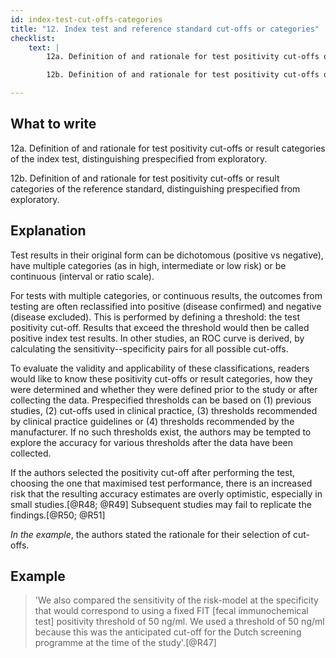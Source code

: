 ```yaml
---
id: index-test-cut-offs-categories
title: "12. Index test and reference standard cut-offs or categories"
checklist: 
    text: |
        12a. Definition of and rationale for test positivity cut-offs or result categories of the index test, distinguishing prespecified from exploratory.

        12b. Definition of and rationale for test positivity cut-offs or result categories of the reference standard, distinguishing prespecified from exploratory.

---
```

## What to write

12a. Definition of and rationale for test positivity cut-offs or result categories of the index test, distinguishing prespecified from exploratory.

12b. Definition of and rationale for test positivity cut-offs or result categories of the reference standard, distinguishing prespecified from exploratory.

## Explanation

Test results in their original form can be dichotomous
(positive vs negative), have multiple categories (as in high,
intermediate or low risk) or be continuous (interval or ratio scale).

For tests with multiple categories, or continuous results, the outcomes
from testing are often reclassified into positive (disease confirmed)
and negative (disease excluded). This is performed by defining a
threshold: the test positivity cut-off. Results that exceed the
threshold would then be called positive index test results. In other
studies, an ROC curve is derived, by calculating the
sensitivity--specificity pairs for all possible cut-offs.

To evaluate the validity and applicability of these classifications,
readers would like to know these positivity cut-offs or result
categories, how they were determined and whether they were defined prior
to the study or after collecting the data. Prespecified thresholds can
be based on (1) previous studies, (2) cut-offs used in clinical
practice, (3) thresholds recommended by clinical practice guidelines or
(4) thresholds recommended by the manufacturer. If no such thresholds
exist, the authors may be tempted to explore the accuracy for various
thresholds after the data have been collected.

If the authors selected the positivity cut-off after performing the
test, choosing the one that maximised test performance, there is an
increased risk that the resulting accuracy estimates are overly
optimistic, especially in small studies.[@R48; @R49] Subsequent studies
may fail to replicate the findings.[@R50; @R51]

*In the example*, the authors stated the rationale for their selection
of cut-offs.

## Example

> 'We also compared the sensitivity of the risk-model at the
specificity that would correspond to using a fixed FIT [fecal
immunochemical test] positivity threshold of 50 ng/ml. We used a
threshold of 50 ng/ml because this was the anticipated cut-off for the
Dutch screening programme at the time of the study'.[@R47]

